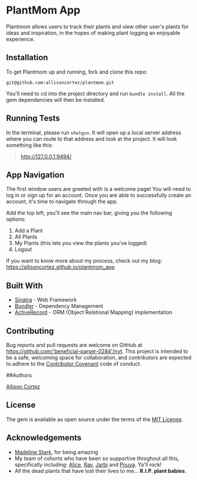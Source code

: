 
# PlantMom App

Plantmom allows users to track their plants and view other user's plants for ideas and inspiration, in the hopes of making plant logging an enjoyable experience. 


## Installation

To get Plantmom up and running, fork and clone this repo:

``git@github.com:allisoncortez/plantmom.git``

You'll need to cd into the project directory and run ``bundle install``. All the gem dependancies will then be installed.

## Running Tests

In the terminal, please run ``shotgun``. It will open up a local server address where you can route to that address and look at the project. It will look something like this:

> http://127.0.0.1:9494/


## App Navigation

The first window users are greeted with is a welcome page!
You will need to log in or sign up for an account.
Once you are able to successfully create an account, it's time to navigate through the app.

Add the top left, you'll see the main nav bar, giving you the following options:
1. Add a Plant
2. All Plants
3. My Plants (this lets you view the plants you've logged)
4. Logout

If you want to know more about my process, check out my blog:
https://allisoncortez.github.io/plantmom_app

## Built With 

 * [Sinatra](http://sinatrarb.com/) - Web Framework
 * [Bundler](https://bundler.io/) - Dependency Management 
 * [ActiveRecord](https://guides.rubyonrails.org/active_record_basics.html) - ORM (Object Relational Mapping) implementation

## Contributing

Bug reports and pull requests are welcome on GitHub at https://github.com/'beneficial-parser-0284'/nyt. This project is intended to be a safe, welcoming space for collaboration, and contributors are expected to adhere to the [Contributor Covenant](http://contributor-covenant.org) code of conduct.


##Authors

[Allison Cortez](https://github.com/allisoncortez)

## License

The gem is available as open source under the terms of the [MIT License](https://opensource.org/licenses/MIT).


## Acknowledgements

* [Madeline Stark](https://github.com/Madeline-Stark), for being amazing
* My team of cohorts who have been so supportive throghout all this, specifically including: [Alice](https://github.com/thealice), [Ray](https://github.com/rgonzalez12), [Jarbi](https://github.com/JarbiBonilla) and [Pouya](https://github.com/pjavadi84). Ya'll rock!
* All the dead plants that have lost their lives to me...  **R.I.P. plant babies**.

